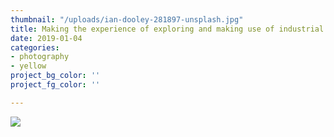 ```yaml
---
thumbnail: "/uploads/ian-dooley-281897-unsplash.jpg"
title: Making the experience of exploring and making use of industrial data easier
date: 2019-01-04
categories:
- photography
- yellow
project_bg_color: ''
project_fg_color: ''

---
```

![](/uploads/ian-dooley-281897-unsplash.jpg)
